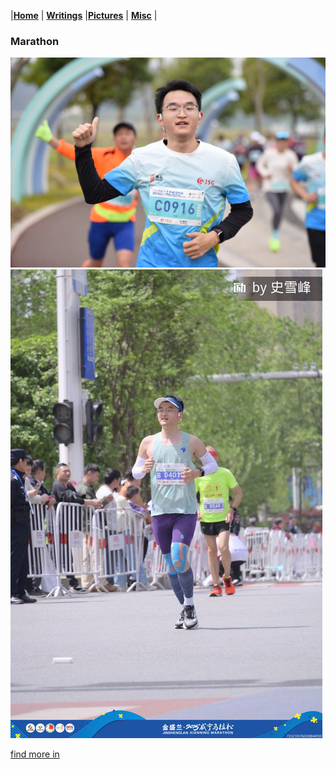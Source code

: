 |[<b>Home</b>](https://shishang2002.github.io/) | [<b>Writings</b>](../publication/list) |[<b>Pictures</b>](../photo/page) | [<b>Misc</b>](../misc/list) |

### Marathon
![avatar](marathon/shaoxing.JPG)
![avatar](marathon/xianning.JPG)

<a href="https://500px.com.cn/milesshi">find more in </a>
